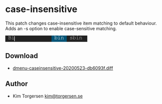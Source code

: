 case-insensitive
================
This patch changes case-insensitive item matching to default behaviour.
Adds an -s option to enable case-sensitive matching.

[![Screenshot dmenu with caseinsensitive patch](dmenu-caseinsensitive.png)](dmenu-caseinsensitive.png)

Download
--------
* [dmenu-caseinsensitive-20200523-db6093f.diff](dmenu-caseinsensitive-20200523-db6093f.diff)

Author
------
* Kim Torgersen <kim@torgersen.se>
